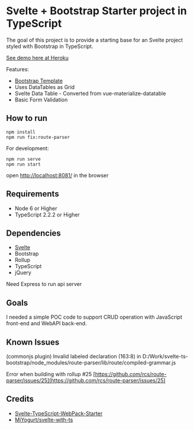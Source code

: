 ﻿
# Svelte + Bootstrap Starter project in TypeScript

The goal of this project is to provide a starting base for an Svelte project styled with Bootstrap in TypeScript.

[See demo here at Heroku](https://cryptic-dusk-82553.herokuapp.com/)


Features:

* [Bootstrap Template](https://github.com/puikinsh/gentelella)
* Uses DataTables as Grid
* Svelte Data Table - Converted from vue-materialize-datatable
* Basic Form Validation

## How to run
    npm install
    npm run fix:route-parser

For development:

    npm run serve
    npm run start

open [http://localhost:8081/](http://localhost:8081/) in the browser

## Requirements

* Node 6 or Higher
* TypeScript 2.2.2 or Higher 

## Dependencies

* [Svelte](https://svelte.technology/)
* Bootstrap
* Rollup
* TypeScript
* jQuery

Need Express to run api server

## Goals

I needed a simple POC code to support CRUD operation with JavaScript front-end and WebAPI back-end.

## Known Issues
(commonjs plugin) Invalid labeled declaration (163:8) in D:/Work/svelte-ts-bootstrap/node_modules/route-parser/lib/route/compiled-grammar.js

Error when building with rollup #25
[https://github.com/rcs/route-parser/issues/25](https://github.com/rcs/route-parser/issues/25)

## Credits

* [Svelte-TypeScript-WebPack-Starter](https://github.com/brakmic/Svelte-TypeScript-WebPack-Starter)
* [MiYogurt/svelte-with-ts](https://github.com/MiYogurt/svelte-with-ts)